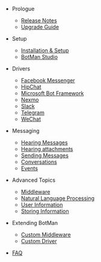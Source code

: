- Prologue
	- [Release Notes](/__version__/releases)
	- [Upgrade Guide](/__version__/upgrade)

- Setup
	- [Installation & Setup](/__version__/installation)
	- [BotMan Studio](/__version__/installation-laravel)

- Drivers
    - [Facebook Messenger](/__version__/driver-facebook-messenger)
    - [HipChat](/__version__/driver-hipchat)
    - [Microsoft Bot Framework](/__version__/driver-ms-bot-framework)
    - [Nexmo](/__version__/driver-nexmo)
    - [Slack](/__version__/driver-slack)
    - [Telegram](/__version__/driver-telegram)
    - [WeChat](/__version__/driver-wechat)

- Messaging
	- [Hearing Messages](/__version__/receiving)
	- [Hearing attachments](/__version__/receiving-additional-content)
	- [Sending Messages](/__version__/sending)
	- [Conversations](/__version__/conversations)
	- [Events](/__version__/events)

- Advanced Topics
	- [Middleware](/__version__/nlp)
	- [Natural Language Processing](/__version__/nlp)
	- [User Information](/__version__/user-information)
	- [Storing Information](/__version__/storing-information)

- Extending BotMan
    - [Custom Middleware](/__version__/driver-telegram)
    - [Custom Driver](/__version__/driver-wechat)
- [FAQ](/__version__/faq)